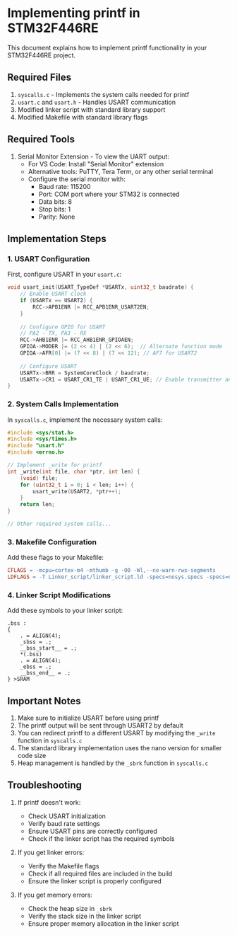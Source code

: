 # Implementing printf in STM32F446RE

This document explains how to implement printf functionality in your STM32F446RE project.

## Required Files

1. `syscalls.c` - Implements the system calls needed for printf
2. `usart.c` and `usart.h` - Handles USART communication
3. Modified linker script with standard library support
4. Modified Makefile with standard library flags

## Required Tools

1. Serial Monitor Extension - To view the UART output:
   - For VS Code: Install "Serial Monitor" extension
   - Alternative tools: PuTTY, Tera Term, or any other serial terminal
   - Configure the serial monitor with:
     - Baud rate: 115200
     - Port: COM port where your STM32 is connected
     - Data bits: 8
     - Stop bits: 1
     - Parity: None

## Implementation Steps

### 1. USART Configuration

First, configure USART in your `usart.c`:

```c
void usart_init(USART_TypeDef *USARTx, uint32_t baudrate) {
    // Enable USART clock
    if (USARTx == USART2) {
        RCC->APB1ENR |= RCC_APB1ENR_USART2EN;
    }
    
    // Configure GPIO for USART
    // PA2 - TX, PA3 - RX
    RCC->AHB1ENR |= RCC_AHB1ENR_GPIOAEN;
    GPIOA->MODER |= (2 << 4) | (2 << 6);  // Alternate function mode
    GPIOA->AFR[0] |= (7 << 8) | (7 << 12); // AF7 for USART2
    
    // Configure USART
    USARTx->BRR = SystemCoreClock / baudrate;
    USARTx->CR1 = USART_CR1_TE | USART_CR1_UE; // Enable transmitter and USART
}
```

### 2. System Calls Implementation

In `syscalls.c`, implement the necessary system calls:

```c
#include <sys/stat.h>
#include <sys/times.h>
#include "usart.h"
#include <errno.h>

// Implement _write for printf
int _write(int file, char *ptr, int len) {
    (void) file;
    for (uint32_t i = 0; i < len; i++) {
        usart_write(USART2, *ptr++);
    }
    return len;
}

// Other required system calls...
```

### 3. Makefile Configuration

Add these flags to your Makefile:

```makefile
CFLAGS = -mcpu=cortex-m4 -mthumb -g -O0 -Wl,--no-warn-rwx-segments
LDFLAGS = -T Linker_script/linker_script.ld -specs=nosys.specs -specs=nano.specs
```

### 4. Linker Script Modifications

Add these symbols to your linker script:

```ld
.bss : 
{ 
    . = ALIGN(4); 
    _sbss = .; 
    __bss_start__ = .;
    *(.bss) 
    . = ALIGN(4); 
    _ebss = .; 
    __bss_end__ = .;
} >SRAM 
```


## Important Notes

1. Make sure to initialize USART before using printf
2. The printf output will be sent through USART2 by default
3. You can redirect printf to a different USART by modifying the `_write` function in `syscalls.c`
4. The standard library implementation uses the nano version for smaller code size
5. Heap management is handled by the `_sbrk` function in `syscalls.c`

## Troubleshooting

1. If printf doesn't work:
   - Check USART initialization
   - Verify baud rate settings
   - Ensure USART pins are correctly configured
   - Check if the linker script has the required symbols

2. If you get linker errors:
   - Verify the Makefile flags
   - Check if all required files are included in the build
   - Ensure the linker script is properly configured

3. If you get memory errors:
   - Check the heap size in `_sbrk`
   - Verify the stack size in the linker script
   - Ensure proper memory allocation in the linker script

